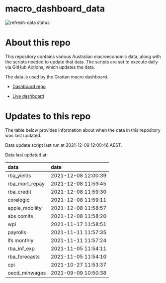 
<!-- README.md is generated from README.Rmd. Please edit that file -->

# macro\_dashboard\_data

<!-- badges: start -->

![refresh-data
status](https://github.com/grattan/macro_dashboard_data/workflows/refresh-data/badge.svg)

<!-- badges: end -->

# About this repo

This repository contains various Australian macroeconomic data, along
with the scripts needed to update that data. The scripts are set to
execute daily via GitHub Actions, which updates the data.

The data is used by the Grattan macro dashboard.

  - [Dashboard repo](https://github.com/grattan/macrodashboard)

  - [Live dashboard](https://mattcowgill.shinyapps.io/macrodashboard/)

# Updates to this repo

The table below provides information about when the data in this
repository was last updated.

Data update script last run at 2021-12-08 12:00:46 AEST.

Data last updated at:

| data             | date                |
| :--------------- | :------------------ |
| rba\_yields      | 2021-12-08 12:00:39 |
| rba\_mort\_repay | 2021-12-08 11:59:45 |
| rba\_credit      | 2021-12-08 11:59:30 |
| corelogic        | 2021-12-08 11:59:11 |
| apple\_mobility  | 2021-12-08 11:58:57 |
| abs comits       | 2021-12-08 11:58:20 |
| wpi              | 2021-11-17 11:58:51 |
| payrolls         | 2021-11-11 11:57:35 |
| lfs monthly      | 2021-11-11 11:57:24 |
| rba\_inf\_exp    | 2021-11-05 11:54:11 |
| rba\_forecasts   | 2021-11-05 11:54:10 |
| cpi              | 2021-10-27 11:53:37 |
| oecd\_minwages   | 2021-09-09 10:50:38 |
